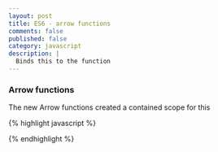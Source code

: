 ```yaml
---
layout: post
title: ES6 - arrow functions
comments: false
published: false
category: javascript
description: |
  Binds this to the function
---
```


### Arrow functions

The new Arrow functions created a contained scope for this

{% highlight javascript %}


{% endhighlight %}
